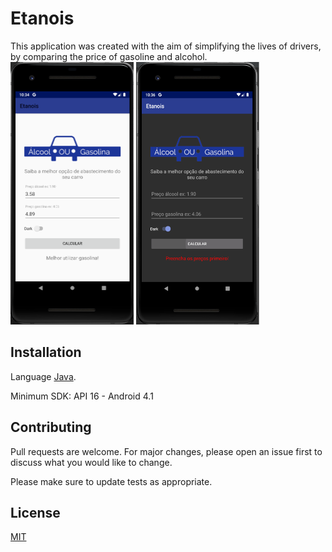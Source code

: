 # Etanois

This application was created with the aim of simplifying the lives of drivers, by comparing the price of gasoline and alcohol.
<br>
<img src="images/1.png" width="197" height="420"/>
<img src="images/2.png" width="197" height="420"/>

## Installation

Language [Java](https://www.java.com/pt_BR/download/faq/whatis_java.xml).

Minimum SDK: API 16 - Android 4.1

## Contributing
Pull requests are welcome. For major changes, please open an issue first to discuss what you would like to change.

Please make sure to update tests as appropriate.

## License
[MIT](https://choosealicense.com/licenses/mit/)
